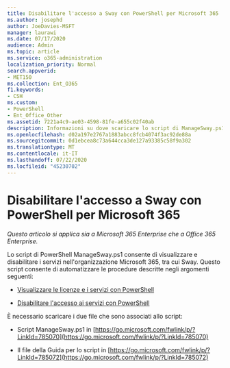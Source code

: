 ```yaml
---
title: Disabilitare l'accesso a Sway con PowerShell per Microsoft 365
ms.author: josephd
author: JoeDavies-MSFT
manager: laurawi
ms.date: 07/17/2020
audience: Admin
ms.topic: article
ms.service: o365-administration
localization_priority: Normal
search.appverid:
- MET150
ms.collection: Ent_O365
f1.keywords:
- CSH
ms.custom:
- PowerShell
- Ent_Office_Other
ms.assetid: 7221a4c9-ae03-4598-81fe-a655c02f40ab
description: Informazioni su dove scaricare lo script di ManageSway.ps1 PowerShell che consente di disabilitare l'accesso a Sway nell'organizzazione Microsoft 365.
ms.openlocfilehash: d02a197e2767a1883abcc8fcb4074f3ac92de88a
ms.sourcegitcommit: 0d1ebcea8c73a644cca3de127a93385c58f9a302
ms.translationtype: MT
ms.contentlocale: it-IT
ms.lasthandoff: 07/22/2020
ms.locfileid: "45230702"
---
```

# <a name="disable-access-to-sway-with-powershell-for-microsoft-365"></a>Disabilitare l'accesso a Sway con PowerShell per Microsoft 365

*Questo articolo si applica sia a Microsoft 365 Enterprise che a Office 365 Enterprise.*

Lo script di PowerShell ManageSway.ps1 consente di visualizzare e disabilitare i servizi nell'organizzazione Microsoft 365, tra cui Sway. Questo script consente di automatizzare le procedure descritte negli argomenti seguenti:
  
- [Visualizzare le licenze e i servizi con PowerShell](view-licenses-and-services-with-office-365-powershell.md)
    
- [Disabilitare l'accesso ai servizi con PowerShell](disable-access-to-services-with-office-365-powershell.md)
    
È necessario scaricare i due file che sono associati allo script:
  
- Script ManageSway.ps1 in [https://go.microsoft.com/fwlink/p/?LinkId=785070](https://go.microsoft.com/fwlink/p/?LinkId=785070)
    
- Il file della Guida per lo script in [https://go.microsoft.com/fwlink/p/?LinkId=785072](https://go.microsoft.com/fwlink/p/?LinkId=785072)
    

